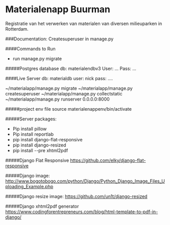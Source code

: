 #  Materialenapp Buurman

Registratie van het verwerken van materialen van diversen milieuparken in Rotterdam.

###Documentation: 
Createsuperuser in manage.py 

####Commands to Run
- run manage.py migrate

#####Postgres database
db: materialendbv3
User: ...
Pass: ...

####Live Server
db: materialdb
user: nick 
pass: .... 

~/materialapp/manage.py migrate
~/materialapp/manage.py createsuperuser
~/materialapp/manage.py collectstatic
~/materialapp/manage.py runserver 0.0.0.0:8000

#####project env file 
source materialenappenv/bin/activate

#####Server packages: 
- Pip install pillow 
- Pip install reportlab
- pip install django-flat-responsive
- pip install django-resized
- pip install --pre xhtml2pdf

#####Django Flat Responsive
https://github.com/elky/django-flat-responsive

#####Django image:
http://www.bogotobogo.com/python/Django/Python_Django_Image_Files_Uploading_Example.php 

#####Django resize image:
https://github.com/un1t/django-resized

#####Django xhtml2pdf generator
https://www.codingforentrepreneurs.com/blog/html-template-to-pdf-in-django/